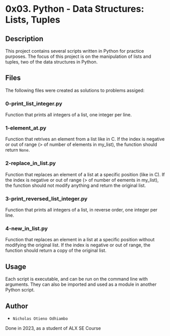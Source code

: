 # 0x03. Python - Data Structures: Lists, Tuples

## Description

This project contains several scripts written in Python for practice purposes. The focus of this project is on the manipulation of lists and tuples, two of the data structures in Python.


## Files

The following files were created as solutions to problems assiged:


### 0-print_list_integer.py

Function that prints all integers of a list, one integer per line.


### 1-element_at.py

Function that retrives an element from a list like in C. If the index is negative or out of range (> of number of elements in my_list), the function should return `None`.


### 2-replace_in_list.py

Function that replaces an element of a list at a specific position (like in C). If the index is negative or out of range (> of number of eements in my_list), the function should not modify anything and return the original list.


### 3-print_reversed_list_integer.py

Function that prints all integers of a list, in reverse order, one integer per line.


### 4-new_in_list.py

Function that replaces an element in a list at a specific position without modifying the original list. If the index is negative or out of range, the function should return a copy of the original list.


## Usage

Each script is executable, and can be run on the command line with arguments. They can also be imported and used as a module in another Python script.

## Author

* `Nicholas Otieno Odhiambo`

Done in 2023, as a student of ALX SE Course
